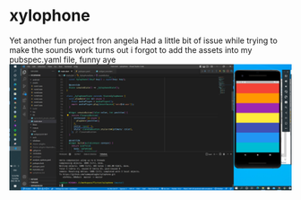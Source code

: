 # xylophone

Yet another fun project fron angela
Had a little bit of issue while trying to make the sounds work
turns out i forgot to add the assets into my pubspec.yaml file, funny aye
![project image](./xylophone.PNG)
